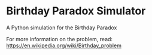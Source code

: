 # Birthday Paradox Simulator
A Python simulation for the Birthday Paradox

For more information on the problem, read: https://en.wikipedia.org/wiki/Birthday_problem
